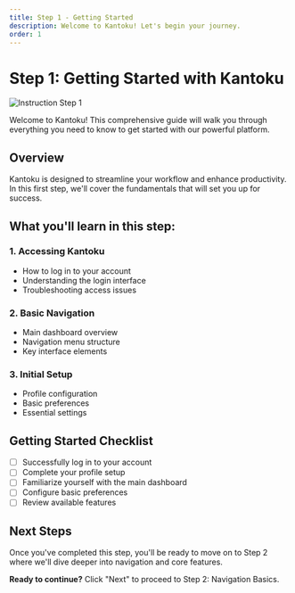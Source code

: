 ```yaml
---
title: Step 1 - Getting Started
description: Welcome to Kantoku! Let's begin your journey.
order: 1
---
```


# Step 1: Getting Started with Kantoku

![Instruction Step 1](/figma-designs/instruction-1.png)

Welcome to Kantoku! This comprehensive guide will walk you through everything you need to know to get started with our powerful platform.

## Overview

Kantoku is designed to streamline your workflow and enhance productivity. In this first step, we'll cover the fundamentals that will set you up for success.

## What you'll learn in this step:

### 1. Accessing Kantoku
- How to log in to your account
- Understanding the login interface
- Troubleshooting access issues

### 2. Basic Navigation
- Main dashboard overview
- Navigation menu structure
- Key interface elements

### 3. Initial Setup
- Profile configuration
- Basic preferences
- Essential settings

## Getting Started Checklist

- [ ] Successfully log in to your account
- [ ] Complete your profile setup
- [ ] Familiarize yourself with the main dashboard
- [ ] Configure basic preferences
- [ ] Review available features

## Next Steps

Once you've completed this step, you'll be ready to move on to Step 2 where we'll dive deeper into navigation and core features.

**Ready to continue?** Click "Next" to proceed to Step 2: Navigation Basics.

